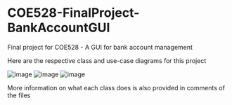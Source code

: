 # COE528-FinalProject-BankAccountGUI
Final project for COE528 - A GUI for bank account management

Here are the respective class and use-case diagrams for this project

![image](https://github.com/user-attachments/assets/839dab92-6b50-498a-a681-0df5398f9505)
![image](https://github.com/user-attachments/assets/5b5a1477-5aa6-47d3-bd5d-3866f2e2bd26)
![image](https://github.com/user-attachments/assets/6a874596-4865-48d0-bfe2-7e3a669c118a)


More information on what each class does is also provided in comments
of the files
